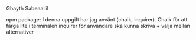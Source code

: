 Ghayth Sabeaallil

npm package: I denna uppgift har jag använt (chalk, inquirer).
Chalk för att färga lite i terminalen
inquirer för användare ska kunna skriva + välja mellan alternativer
